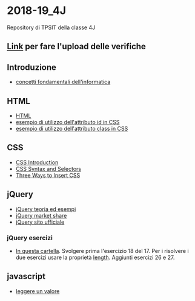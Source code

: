 # 2018-19_4J
Repository di TPSIT della classe 4J

## [Link](https://script.google.com/macros/s/AKfycbx3Mn36N3G4CfGV-ju_NDdMtc9tr9-tkwm4Md-Xrei6GoYffiAs/exec) **per fare l'upload delle verifiche**

## Introduzione
- [concetti fondamentali dell'informatica](http://aptiva.v2.cs.unibo.it/wiki/index.php/Concetti_fondamentali_dell%27Informatica)

## HTML
- [HTML](https://www.codecademy.com/learn/learn-html)
- [esempio di utilizzo dell'attributo id in CSS](https://www.w3schools.com/css/tryit.asp?filename=trycss_syntax_id)
- [esempio di utilizzo dell'attributo class in CSS](https://www.w3schools.com/css/tryit.asp?filename=trycss_syntax_class)

## CSS
- [CSS Introduction](https://www.w3schools.com/Css/css_intro.asp)
- [CSS Syntax and Selectors](https://www.w3schools.com/Css/css_syntax.asp)
- [Three Ways to Insert CSS](https://www.w3schools.com/Css/css_howto.asp)

## jQuery
- [jQuery teoria ed esempi](https://www.w3schools.com/jquery/default.asp)
- [jQuery market share](https://w3techs.com/technologies/overview/javascript_library/all)
- [jQuery sito ufficiale](http://jquery.com/download/)

### jQuery esercizi
- [In questa cartella](https://github.com/angelogalanti/2018-19_4J/tree/master/jQuery%20Esercizi).
Svolgere prima l'esercizio 18 del 17. Per i risolvere i due esercizi usare la proprietà [length](https://api.jquery.com/length/). Aggiunti esercizi 26 e 27.


## javascript
- [leggere un valore](https://www.w3schools.com/jsref/dom_obj_text.asp)

<!--
tutorial jQuery su codecademy (https://www.codecademy.com/learn/learn-jquery)
aggiungere esercizi 
03
04
09 modificato
14
15 lungo ma interessante difficile
16
-->



<!--
## Javascript
- [esempi codice javascript su w3schools](https://www.w3schools.com/js/js_examples.asp)
- [tutorial javascript su sololearn](https://www.sololearn.com/Play/JavaScript/)
-->
